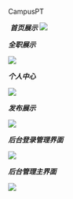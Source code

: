 CampusPT

​	***首页展示***	![](https://s1.ax1x.com/2020/07/10/UKAd6U.png)



***全职展示***

![](http://prfvlj038.bkt.clouddn.com/fehelper-192-168-22-227-8080-CampusPT-user-allreleaseorders-do-1558333127402.png)

***个人中心***

![](http://prfvlj038.bkt.clouddn.com/qweqwe.png)

***发布展示***

![](http://prfvlj038.bkt.clouddn.com/fehelper-192-168-22-227-8080-CampusPT-user-odetail-do-1558334658483.png)

***后台登录管理界面***

![](http://prfvlj038.bkt.clouddn.com/QQ%E6%88%AA%E5%9B%BE20190520144536.png)

***后台管理主界面***

![](http://prfvlj038.bkt.clouddn.com/QQ%E6%88%AA%E5%9B%BE20190520144641.png)
